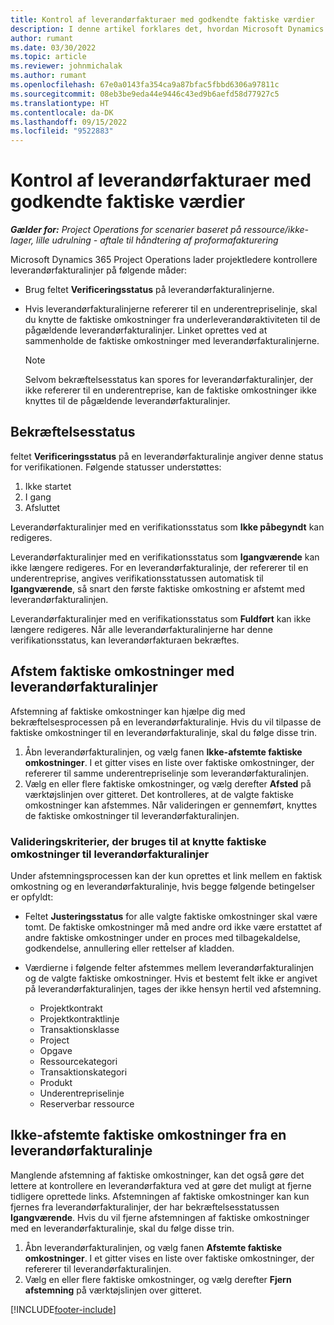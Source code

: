 ```yaml
---
title: Kontrol af leverandørfakturaer med godkendte faktiske værdier
description: I denne artikel forklares det, hvordan Microsoft Dynamics 365 Project Operations lader projektledere kontrollere leverandørfakturaer med de faktiske værdier, der blev godkendt som arbejde, der er udført af kontraktansatte, og som disse har registreret tid for, og de udgifter og materiale, der blev brugt af medlemmer af projektteamet.
author: rumant
ms.date: 03/30/2022
ms.topic: article
ms.reviewer: johnmichalak
ms.author: rumant
ms.openlocfilehash: 67e0a0143fa354ca9a87bfac5fbbd6306a97811c
ms.sourcegitcommit: 08eb3be9eda44e9446c43ed9b6aefd58d77927c5
ms.translationtype: HT
ms.contentlocale: da-DK
ms.lasthandoff: 09/15/2022
ms.locfileid: "9522883"
---
```

# <a name="verification-of-vendor-invoices-with-approved-actuals"></a>Kontrol af leverandørfakturaer med godkendte faktiske værdier

_**Gælder for:** Project Operations for scenarier baseret på ressource/ikke-lager, lille udrulning - aftale til håndtering af proformafakturering_

Microsoft Dynamics 365 Project Operations lader projektledere kontrollere leverandørfakturalinjer på følgende måder:

- Brug feltet **Verificeringsstatus** på leverandørfakturalinjerne.
- Hvis leverandørfakturalinjerne refererer til en underentrepriselinje, skal du knytte de faktiske omkostninger fra underleverandøraktiviteten til de pågældende leverandørfakturalinjer. Linket oprettes ved at sammenholde de faktiske omkostninger med leverandørfakturalinjerne.

    > [!NOTE]
    > Selvom bekræftelsesstatus kan spores for leverandørfakturalinjer, der ikke refererer til en underentreprise, kan de faktiske omkostninger ikke knyttes til de pågældende leverandørfakturalinjer.

## <a name="verification-status"></a>Bekræftelsesstatus

feltet **Verificeringsstatus** på en leverandørfakturalinje angiver denne status for verifikationen. Følgende statusser understøttes:

1. Ikke startet
2. I gang
3. Afsluttet

Leverandørfakturalinjer med en verifikationsstatus som **Ikke påbegyndt** kan redigeres.

Leverandørfakturalinjer med en verifikationsstatus som **Igangværende** kan ikke længere redigeres. For en leverandørfakturalinje, der refererer til en underentreprise, angives verifikationsstatussen automatisk til **Igangværende**, så snart den første faktiske omkostning er afstemt med leverandørfakturalinjen.

Leverandørfakturalinjer med en verifikationsstatus som **Fuldført** kan ikke længere redigeres. Når alle leverandørfakturalinjerne har denne verifikationsstatus, kan leverandørfakturaen bekræftes.

## <a name="match-cost-actuals-to-vendor-invoice-lines"></a>Afstem faktiske omkostninger med leverandørfakturalinjer

Afstemning af faktiske omkostninger kan hjælpe dig med bekræftelsesprocessen på en leverandørfakturalinje. Hvis du vil tilpasse de faktiske omkostninger til en leverandørfakturalinje, skal du følge disse trin.

1. Åbn leverandørfakturalinjen, og vælg fanen **Ikke-afstemte faktiske omkostninger**. I et gitter vises en liste over faktiske omkostninger, der refererer til samme underentrepriselinje som leverandørfakturalinjen.
2. Vælg en eller flere faktiske omkostninger, og vælg derefter **Afsted** på værktøjslinjen over gitteret. Det kontrolleres, at de valgte faktiske omkostninger kan afstemmes. Når valideringen er gennemført, knyttes de faktiske omkostninger til leverandørfakturalinjen.

### <a name="validation-criteria-that-are-used-to-link-cost-actuals-to-vendor-invoice-lines"></a>Valideringskriterier, der bruges til at knytte faktiske omkostninger til leverandørfakturalinjer

Under afstemningsprocessen kan der kun oprettes et link mellem en faktisk omkostning og en leverandørfakturalinje, hvis begge følgende betingelser er opfyldt:

- Feltet **Justeringsstatus** for alle valgte faktiske omkostninger skal være tomt. De faktiske omkostninger må med andre ord ikke være erstattet af andre faktiske omkostninger under en proces med tilbagekaldelse, godkendelse, annullering eller rettelser af kladden.
- Værdierne i følgende felter afstemmes mellem leverandørfakturalinjen og de valgte faktiske omkostninger. Hvis et bestemt felt ikke er angivet på leverandørfakturalinjen, tages der ikke hensyn hertil ved afstemning.

    - Projektkontrakt
    - Projektkontraktlinje
    - Transaktionsklasse
    - Project
    - Opgave
    - Ressourcekategori
    - Transaktionskategori
    - Produkt
    - Underentrepriselinje
    - Reserverbar ressource

## <a name="unmatch-cost-actuals-from-a-vendor-invoice-line"></a>Ikke-afstemte faktiske omkostninger fra en leverandørfakturalinje

Manglende afstemning af faktiske omkostninger, kan det også gøre det lettere at kontrollere en leverandørfaktura ved at gøre det muligt at fjerne tidligere oprettede links. Afstemningen af faktiske omkostninger kan kun fjernes fra leverandørfakturalinjer, der har bekræftelsesstatussen **Igangværende**. Hvis du vil fjerne afstemningen af faktiske omkostninger med en leverandørfakturalinje, skal du følge disse trin.

1. Åbn leverandørfakturalinjen, og vælg fanen **Afstemte faktiske omkostninger**. I et gitter vises en liste over faktiske omkostninger, der refererer til leverandørfakturalinjen.
2. Vælg en eller flere faktiske omkostninger, og vælg derefter **Fjern afstemning** på værktøjslinjen over gitteret.

[!INCLUDE[footer-include](../../includes/footer-banner.md)]
